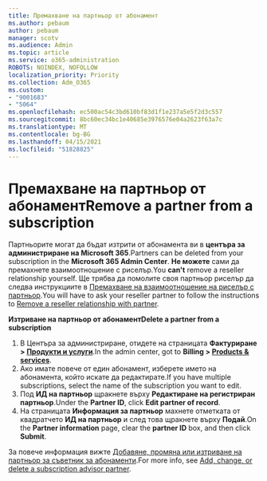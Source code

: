 ```yaml
---
title: Премахване на партньор от абонамент
ms.author: pebaum
author: pebaum
manager: scotv
ms.audience: Admin
ms.topic: article
ms.service: o365-administration
ROBOTS: NOINDEX, NOFOLLOW
localization_priority: Priority
ms.collection: Adm_O365
ms.custom:
- "9001683"
- "5064"
ms.openlocfilehash: ec500ac54c3bd610bf83d1f1e237a5e5f2d3c557
ms.sourcegitcommit: 8bc60ec34bc1e40685e3976576e04a2623f63a7c
ms.translationtype: MT
ms.contentlocale: bg-BG
ms.lasthandoff: 04/15/2021
ms.locfileid: "51828825"
---
```

# <a name="remove-a-partner-from-a-subscription"></a><span data-ttu-id="dda81-102">Премахване на партньор от абонамент</span><span class="sxs-lookup"><span data-stu-id="dda81-102">Remove a partner from a subscription</span></span>

<span data-ttu-id="dda81-103">Партньорите могат да бъдат изтрити от абонамента ви в **центъра за администриране на Microsoft 365**.</span><span class="sxs-lookup"><span data-stu-id="dda81-103">Partners can be deleted from your subscription in the **Microsoft 365 Admin Center**.</span></span> <span data-ttu-id="dda81-104">**Не можете** сами да премахнете взаимоотношение с риселър.</span><span class="sxs-lookup"><span data-stu-id="dda81-104">You **can't** remove a reseller relationship yourself.</span></span> <span data-ttu-id="dda81-105">Ще трябва да помолите своя партньор риселър да следва инструкциите в [Премахване на взаимоотношение на риселър с партньор](https://docs.microsoft.com/partner-center/remove-a-relationship).</span><span class="sxs-lookup"><span data-stu-id="dda81-105">You will have to ask your reseller partner to follow the instructions to [Remove a reseller relationship with partner](https://docs.microsoft.com/partner-center/remove-a-relationship).</span></span>

<span data-ttu-id="dda81-106">**Изтриване на партньор от абонамент**</span><span class="sxs-lookup"><span data-stu-id="dda81-106">**Delete a partner from a subscription**</span></span>

1. <span data-ttu-id="dda81-107">В Центъра за администриране, отидете на страницата **Фактуриране > [Продукти и услуги](https://go.microsoft.com/fwlink/p/?linkid=842054)**.</span><span class="sxs-lookup"><span data-stu-id="dda81-107">In the admin center, got to **Billing > [Products & services](https://go.microsoft.com/fwlink/p/?linkid=842054)**.</span></span>
2. <span data-ttu-id="dda81-108">Ако имате повече от един абонамент, изберете името на абонамента, който искате да редактирате.</span><span class="sxs-lookup"><span data-stu-id="dda81-108">If you have multiple subscriptions, select the name of the subscription you want to edit.</span></span>
3. <span data-ttu-id="dda81-109">Под **ИД на партньор** щракнете върху **Редактиране на регистриран партньор**.</span><span class="sxs-lookup"><span data-stu-id="dda81-109">Under the **Partner ID**, click **Edit partner of record**.</span></span>
4. <span data-ttu-id="dda81-110">На страницата **Информация за партньор** махнете отметката от квадратчето **ИД на партньор** и след това щракнете върху **Подай**.</span><span class="sxs-lookup"><span data-stu-id="dda81-110">On the **Partner information** page, clear the **partner ID** box, and then click **Submit**.</span></span>

<span data-ttu-id="dda81-111">За повече информация вижте [Добавяне, промяна или изтриване на партньор за съветник за абонаменти](https://docs.microsoft.com/microsoft-365/admin/misc/add-partner?view=o365-worldwide).</span><span class="sxs-lookup"><span data-stu-id="dda81-111">For more info, see [Add, change, or delete a subscription advisor partner](https://docs.microsoft.com/microsoft-365/admin/misc/add-partner?view=o365-worldwide).</span></span>
